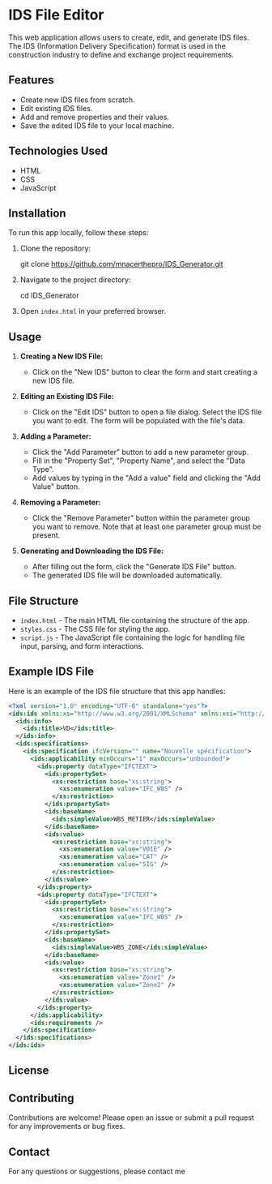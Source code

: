 # IDS File Editor

This web application allows users to create, edit, and generate IDS files. The IDS (Information Delivery Specification) format is used in the construction industry to define and exchange project requirements.

## Features

- Create new IDS files from scratch.
- Edit existing IDS files.
- Add and remove properties and their values.
- Save the edited IDS file to your local machine.

## Technologies Used

- HTML
- CSS
- JavaScript

## Installation

To run this app locally, follow these steps:

1. Clone the repository:

    git clone https://github.com/mnacerthepro/IDS_Generator.git

2. Navigate to the project directory:

    cd  IDS_Generator

3. Open `index.html` in your preferred browser.

## Usage

1. **Creating a New IDS File:**
   - Click on the "New IDS" button to clear the form and start creating a new IDS file.
   
2. **Editing an Existing IDS File:**
   - Click on the "Edit IDS" button to open a file dialog. Select the IDS file you want to edit. The form will be populated with the file's data.

3. **Adding a Parameter:**
   - Click the "Add Parameter" button to add a new parameter group.
   - Fill in the "Property Set", "Property Name", and select the "Data Type".
   - Add values by typing in the "Add a value" field and clicking the "Add Value" button.

4. **Removing a Parameter:**
   - Click the "Remove Parameter" button within the parameter group you want to remove. Note that at least one parameter group must be present.

5. **Generating and Downloading the IDS File:**
   - After filling out the form, click the "Generate IDS File" button.
   - The generated IDS file will be downloaded automatically.

## File Structure

- `index.html` - The main HTML file containing the structure of the app.
- `styles.css` - The CSS file for styling the app.
- `script.js` - The JavaScript file containing the logic for handling file input, parsing, and form interactions.

## Example IDS File

Here is an example of the IDS file structure that this app handles:

```xml
<?xml version="1.0" encoding="UTF-8" standalone="yes"?>
<ids:ids xmlns:xs="http://www.w3.org/2001/XMLSchema" xmlns:xsi="http://www.w3.org/2001/XMLSchema-instance" xsi:schemaLocation="http://standards.buildingsmart.org/IDS http://standards.buildingsmart.org/IDS/1.0/ids.xsd" xmlns:ids="http://standards.buildingsmart.org/IDS">
  <ids:info>
    <ids:title>VD</ids:title>
  </ids:info>
  <ids:specifications>
    <ids:specification ifcVersion="" name="Nouvelle spécification">
      <ids:applicability minOccurs="1" maxOccurs="unbounded">
        <ids:property dataType="IFCTEXT">
          <ids:propertySet>
            <xs:restriction base="xs:string">
              <xs:enumeration value="IFC_WBS" />
            </xs:restriction>
          </ids:propertySet>
          <ids:baseName>
            <ids:simpleValue>WBS_METIER</ids:simpleValue>
          </ids:baseName>
          <ids:value>
            <xs:restriction base="xs:string">
              <xs:enumeration value="VOIE" />
              <xs:enumeration value="CAT" />
              <xs:enumeration value="SIG" />
            </xs:restriction>
          </ids:value>
        </ids:property>
        <ids:property dataType="IFCTEXT">
          <ids:propertySet>
            <xs:restriction base="xs:string">
              <xs:enumeration value="IFC_WBS" />
            </xs:restriction>
          </ids:propertySet>
          <ids:baseName>
            <ids:simpleValue>WBS_ZONE</ids:simpleValue>
          </ids:baseName>
          <ids:value>
            <xs:restriction base="xs:string">
              <xs:enumeration value="Zone1" />
              <xs:enumeration value="Zone2" />
            </xs:restriction>
          </ids:value>
        </ids:property>
      </ids:applicability>
      <ids:requirements />
    </ids:specification>
  </ids:specifications>
</ids:ids>
```

## License



## Contributing

Contributions are welcome! Please open an issue or submit a pull request for any improvements or bug fixes.

## Contact

For any questions or suggestions, please contact me
